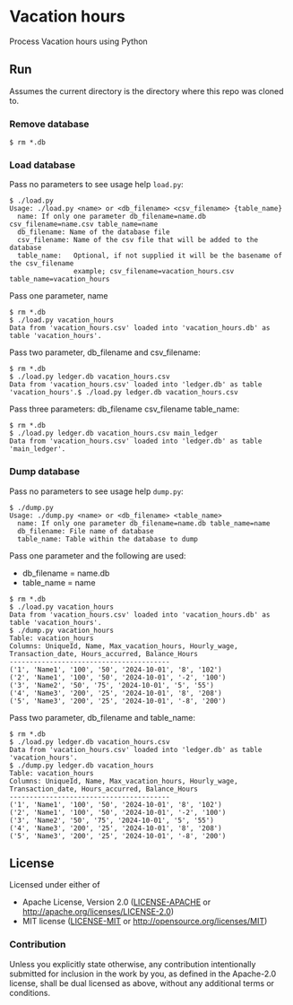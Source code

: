 # Vacation hours

Process Vacation hours using Python

## Run

Assumes the current directory is the directory
where this repo was cloned to.

### Remove database

```
$ rm *.db
```

### Load database

Pass no parameters to see usage help `load.py`:
```
$ ./load.py
Usage: ./load.py <name> or <db_filename> <csv_filename> {table_name}
  name: If only one parameter db_filename=name.db csv_filename=name.csv table_name=name
  db_filename: Name of the database file
  csv_filename: Name of the csv file that will be added to the database
  table_name:   Optional, if not supplied it will be the basename of the csv_filename
                example; csv_filename=vacation_hours.csv table_name=vacation_hours
```

Pass one parameter, name
```
$ rm *.db
$ ./load.py vacation_hours
Data from 'vacation_hours.csv' loaded into 'vacation_hours.db' as table 'vacation_hours'.
```

Pass two parameter, db_filename and csv_filename:
```
$ rm *.db
$ ./load.py ledger.db vacation_hours.csv
Data from 'vacation_hours.csv' loaded into 'ledger.db' as table 'vacation_hours'.$ ./load.py ledger.db vacation_hours.csv
```

Pass three parameters: db_filename csv_filename table_name:
```
$ rm *.db
$ ./load.py ledger.db vacation_hours.csv main_ledger
Data from 'vacation_hours.csv' loaded into 'ledger.db' as table 'main_ledger'.
```

### Dump database

Pass no parameters to see usage help `dump.py`:
```
$ ./dump.py
Usage: ./dump.py <name> or <db_filename> <table_name>
  name: If only one parameter db_filename=name.db table_name=name
  db_filename: File name of database
  table_name: Table within the database to dump
```

Pass one parameter and the following are used:
  - db_filename = name.db
  - table_name = name
```
$ rm *.db
$ ./load.py vacation_hours
Data from 'vacation_hours.csv' loaded into 'vacation_hours.db' as table 'vacation_hours'.
$ ./dump.py vacation_hours
Table: vacation_hours
Columns: UniqueId, Name, Max_vacation_hours, Hourly_wage, Transaction_date, Hours_accurred, Balance_Hours
----------------------------------------
('1', 'Name1', '100', '50', '2024-10-01', '8', '102')
('2', 'Name1', '100', '50', '2024-10-01', '-2', '100')
('3', 'Name2', '50', '75', '2024-10-01', '5', '55')
('4', 'Name3', '200', '25', '2024-10-01', '8', '208')
('5', 'Name3', '200', '25', '2024-10-01', '-8', '200')
```

Pass two parameter, db_filename and table_name:
```
$ rm *.db
$ ./load.py ledger.db vacation_hours.csv
Data from 'vacation_hours.csv' loaded into 'ledger.db' as table 'vacation_hours'.
$ ./dump.py ledger.db vacation_hours
Table: vacation_hours
Columns: UniqueId, Name, Max_vacation_hours, Hourly_wage, Transaction_date, Hours_accurred, Balance_Hours
----------------------------------------
('1', 'Name1', '100', '50', '2024-10-01', '8', '102')
('2', 'Name1', '100', '50', '2024-10-01', '-2', '100')
('3', 'Name2', '50', '75', '2024-10-01', '5', '55')
('4', 'Name3', '200', '25', '2024-10-01', '8', '208')
('5', 'Name3', '200', '25', '2024-10-01', '-8', '200')
```

## License

Licensed under either of

- Apache License, Version 2.0 ([LICENSE-APACHE](LICENSE-APACHE) or http://apache.org/licenses/LICENSE-2.0)
- MIT license ([LICENSE-MIT](LICENSE-MIT) or http://opensource.org/licenses/MIT)

### Contribution

Unless you explicitly state otherwise, any contribution intentionally submitted
for inclusion in the work by you, as defined in the Apache-2.0 license, shall
be dual licensed as above, without any additional terms or conditions.
